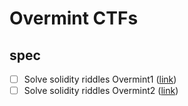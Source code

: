 # Overmint CTFs

## spec

- [ ]  Solve solidity riddles Overmint1 ([link](https://github.com/RareSkills/solidity-riddles))
- [ ]  Solve solidity riddles Overmint2 ([link](https://github.com/RareSkills/solidity-riddles))